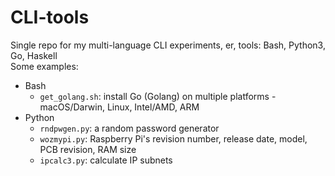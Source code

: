 # CLI-tools
Single repo for my multi-language CLI experiments, er, tools: Bash, Python3, Go, Haskell<br/>
Some examples:<br/>
- Bash
  - `get_golang.sh`: install Go (Golang) on multiple platforms - macOS/Darwin, Linux, Intel/AMD, ARM
- Python
  - `rndpwgen.py`: a random password generator
  - `wozmypi.py`: Raspberry Pi's revision number, release date, model, PCB revision, RAM size
  - `ipcalc3.py`: calculate IP subnets

